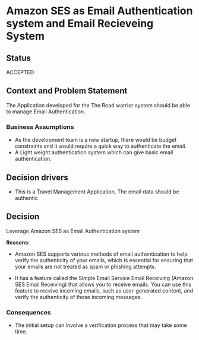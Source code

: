 # Amazon SES as Email Authentication system and Email Recieveing System

## Status

ACCEPTED

## Context and Problem Statement

The Application developed for the The Road warrior system should be able to manage Email Authentication.

### Business Assumptions

* As the development team is a new startup, there would be budget constraints and it would require a quick way to authenticate the email.
* A Light weight authentication system which can give basic email authentication.

## Decision drivers

* This is a Travel Management Application, The email data should be authentic


## Decision

Leverage Amazon SES as Email Authentication system

__Reasons:__ 

* Amazon SES supports various methods of email authentication to help verify the authenticity of your emails, which is essential for ensuring that your emails are not treated as spam or phishing attempts.

* It  has a feature called the Simple Email Service Email Receiving (Amazon SES Email Receiving) that allows you to receive emails. You can use this feature to receive incoming emails, such as user-generated content, and verify the authenticity of those incoming messages.

### Consequences

* The initial setup can involve a verification process that may take some time.
